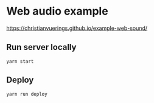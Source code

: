 # Web audio example
https://christianvuerings.github.io/example-web-sound/

## Run server locally

`yarn start`

## Deploy

`yarn run deploy`
